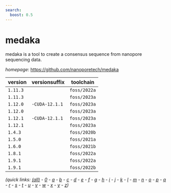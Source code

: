 ```yaml
---
search:
  boost: 0.5
---
```

# medaka

medaka is a tool to create a consensus sequence from nanopore sequencing data.

*homepage*: <https://github.com/nanoporetech/medaka>

version | versionsuffix | toolchain
--------|---------------|----------
``1.11.3`` |  | ``foss/2022a``
``1.11.3`` |  | ``foss/2023a``
``1.12.0`` | ``-CUDA-12.1.1`` | ``foss/2023a``
``1.12.0`` |  | ``foss/2023a``
``1.12.1`` | ``-CUDA-12.1.1`` | ``foss/2023a``
``1.12.1`` |  | ``foss/2023a``
``1.4.3`` |  | ``foss/2020b``
``1.5.0`` |  | ``foss/2021a``
``1.6.0`` |  | ``foss/2021b``
``1.8.1`` |  | ``foss/2022a``
``1.9.1`` |  | ``foss/2022a``
``1.9.1`` |  | ``foss/2022b``


*(quick links: [(all)](../index.md) - [0](../0/index.md) - [a](../a/index.md) - [b](../b/index.md) - [c](../c/index.md) - [d](../d/index.md) - [e](../e/index.md) - [f](../f/index.md) - [g](../g/index.md) - [h](../h/index.md) - [i](../i/index.md) - [j](../j/index.md) - [k](../k/index.md) - [l](../l/index.md) - [m](../m/index.md) - [n](../n/index.md) - [o](../o/index.md) - [p](../p/index.md) - [q](../q/index.md) - [r](../r/index.md) - [s](../s/index.md) - [t](../t/index.md) - [u](../u/index.md) - [v](../v/index.md) - [w](../w/index.md) - [x](../x/index.md) - [y](../y/index.md) - [z](../z/index.md))*


